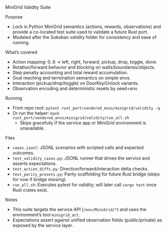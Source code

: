 MiniGrid Validity Suite

Purpose
- Lock in Python MiniGrid semantics (actions, rewards, observations) and provide a co-located test suite used to validate a future Rust port.
- Modeled after the Sokoban validity folder for consistency and ease of running.

What’s covered
- Action mapping: 0..6 → left, right, forward, pickup, drop, toggle, done.
- Rotation/forward behavior and blocking on walls/boundaries/objects.
- Step penalty accounting and total reward accumulation.
- Goal reaching and termination semantics on simple envs.
- Interaction (pickup/drop/toggle) on DoorKey/Unlock variants.
- Observation encoding and deterministic resets by seed+env.

Running
- From repo root: `pytest rust_port/vendored_envs/minigrid/validity -q`
- Or run the helper: `bash rust_port/vendored_envs/minigrid/validity/run_all.sh`
  - Skips gracefully if the service app or MiniGrid environment is unavailable.

Files
- `cases.jsonl`: JSONL scenarios with scripted calls and expected outcomes.
- `test_validity_cases.py`: JSONL runner that drives the service and asserts expectations.
- `test_action_diffs.py`: Direction/forward/interaction delta checks.
- `test_parity_presets.py`: Parity scaffolding for future Rust bridge (skips for now if bridge missing).
- `run_all.sh`: Executes pytest for validity; will later call `cargo test` once Rust crates exist.

Notes
- This suite targets the service API (`/env/MiniGrid/*`) and uses the environment’s tool `minigrid_act`.
- Expectations assert against unified observation fields (public/private) as exposed by the service layer.

